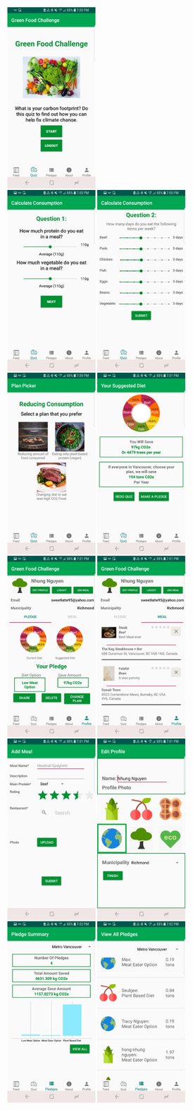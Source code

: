 <img src="screenshot_1.jpg" alt="drawing" width="200"/>
<br />
<img src="screenshot_2.jpg" alt="drawing" width="200"/>
<img src="screenshot_3.jpg" alt="drawing" width="200"/>
<img src="screenshot_4.jpg" alt="drawing" width="200"/>
<img src="screenshot_5.jpg" alt="drawing" width="200"/>
<br/>
<img src="screenshot_6.jpg" alt="drawing" width="200"/>
<img src="screenshot_7.jpg" alt="drawing" width="200"/>
<img src="screenshot_8.jpg" alt="drawing" width="200"/>
<img src="screenshot_9.jpg" alt="drawing" width="200"/>
<br />
<img src="screenshot_10.jpg" alt="drawing" width="200"/>
<img src="screenshot_11.jpg" alt="drawing" width="200"/>